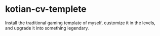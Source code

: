 # kotian-cv-templete
Install the traditional gaming template of myself, customize it in the levels, and upgrade it into something legendary.
